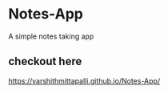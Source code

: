# Notes-App
A simple notes taking app

## checkout here
https://varshithmittapalli.github.io/Notes-App/
